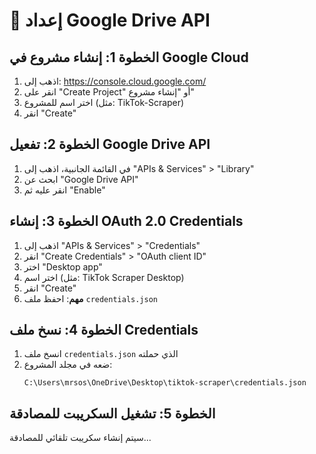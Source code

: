# 🔧 إعداد Google Drive API

## الخطوة 1: إنشاء مشروع في Google Cloud

1. اذهب إلى: https://console.cloud.google.com/
2. انقر على "Create Project" أو "إنشاء مشروع"
3. اختر اسم للمشروع (مثل: TikTok-Scraper)
4. انقر "Create"

## الخطوة 2: تفعيل Google Drive API

1. في القائمة الجانبية، اذهب إلى "APIs & Services" > "Library"
2. ابحث عن "Google Drive API"
3. انقر عليه ثم "Enable"

## الخطوة 3: إنشاء OAuth 2.0 Credentials

1. اذهب إلى "APIs & Services" > "Credentials"
2. انقر "Create Credentials" > "OAuth client ID"
3. اختر "Desktop app"
4. اختر اسم (مثل: TikTok Scraper Desktop)
5. انقر "Create"
6. **مهم**: احفظ ملف `credentials.json`

## الخطوة 4: نسخ ملف Credentials

1. انسخ ملف `credentials.json` الذي حملته
2. ضعه في مجلد المشروع:
   ```
   C:\Users\mrsos\OneDrive\Desktop\tiktok-scraper\credentials.json
   ```

## الخطوة 5: تشغيل السكريبت للمصادقة

سيتم إنشاء سكريبت تلقائي للمصادقة...
